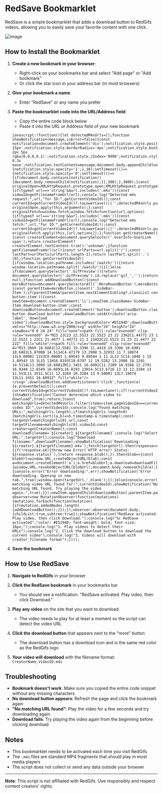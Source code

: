 # RedSave Bookmarklet

RedSave is a simple bookmarklet that adds a download button to RedGifs videos, allowing you to easily save your favorite content with one click.


![image](https://github.com/user-attachments/assets/b27ca84d-4c82-404d-ad10-e74effa199c2)



## How to Install the Bookmarklet

1. **Create a new bookmark in your browser**:
   - Right-click on your bookmarks bar and select "Add page" or "Add bookmark"
   - Or click the star icon in your address bar (in most browsers)

2. **Give your bookmark a name**:
   - Enter "RedSave" or any name you prefer

3. **Paste the bookmarklet code into the URL/Address field**:
   - Copy the entire code block below
   - Paste it into the URL or Address field of your new bookmark
   ```
   javascript:(function(){let detectedM4sUrls=[];function showNotification(message,isError=false){const notification=document.createElement('div');notification.style.position='fixed';notification.style.bottom='20px';notification.style.right='20px';notification.style.backgroundColor=isError?'#FF4136':'#E5194D';notification.style.color='white';notification.style.padding='10px 15px';notification.style.borderRadius='4px';notification.style.boxShadow='0 2px 5px rgba(0,0,0,0.2)';notification.style.zIndex='9999';notification.style.maxWidth='300px';notification.style.fontSize='14px';notification.style.opacity='0';notification.style.transition='opacity 0.3s ease';notification.textContent=message;document.body.appendChild(notification);setTimeout(()=>{notification.style.opacity='1';},10);setTimeout(()=>{notification.style.opacity='0';setTimeout(()=>{if(document.body.contains(notification)){document.body.removeChild(notification);}},300);},3000);}const originalOpen=XMLHttpRequest.prototype.open;XMLHttpRequest.prototype.open=function(method,url){if(typeof url==='string'&&url.includes('.m4s')){const videoId=getFilenameFromUrl(url);console.log("Detected m4s request:",url,"for ID:",getCurrentVideoId());const currentId=getCurrentVideoId()?.toLowerCase()||'';detectedM4sUrls.push({url:url,timestamp:Date.now(),videoId:videoId,pageVideoId:currentId});}return originalOpen.apply(this,arguments);};const originalFetch=window.fetch;window.fetch=function(url,options){if(typeof url==='string'&&url.includes('.m4s')){const videoId=getFilenameFromUrl(url);console.log("Detected m4s fetch:",url,"for ID:",getCurrentVideoId());const currentId=getCurrentVideoId()?.toLowerCase()||'';detectedM4sUrls.push({url:url,timestamp:Date.now(),videoId:videoId,pageVideoId:currentId});}return originalFetch.apply(this,[url,options]);};function getCreatorName(){const creatorElement=document.querySelector('.UserInfo-UserLink span');return creatorElement?creatorElement.textContent.trim():'unknown';}function getFilenameFromUrl(url){const urlParts=url.split('/');const lastPart=urlParts[urlParts.length-1];return lastPart.split('.')[0];}function getCurrentVideoId(){if(window.location.pathname.includes('/watch/')){return window.location.pathname.split('/watch/')[1];}else if(document.querySelector('.GifPreview')){return document.querySelector('.GifPreview').id.replace('gif_','');}return null;}function addDownloadButton(){const moreButtons=document.querySelectorAll('.MoreRoundButton');moreButtons.forEach(moreButton=>{const parentItem=moreButton.closest('.SideBar-Item');if(parentItem&&!parentItem.nextElementSibling?.classList.contains('download-button-item')){const newItem=document.createElement('li');newItem.className='SideBar-Item download-button-item';const downloadButton=document.createElement('button');downloadButton.className='rg-button download-button';downloadButton.setAttribute('aria-label','download video');downloadButton.style.backgroundColor='#E5194D';downloadButton.innerHTML=`<svg xmlns="http://www.w3.org/2000/svg" width="24" height="24" viewBox="0 0 24 24" fill="none"><path fill-rule="evenodd" clip-rule="evenodd" d="M23 22C23 22.5523 22.5523 23 22 23H2C1.44772 23 1 22.5523 1 22C1 21.4477 1.44772 21 2 21H22C22.5523 21 23 21.4477 23 22Z" fill="white"/><path fill-rule="evenodd" clip-rule="evenodd" d="M13.3099 18.6881C12.5581 19.3396 11.4419 19.3396 10.6901 18.6881L5.87088 14.5114C4.47179 13.2988 5.32933 11 7.18074 11L9.00001 11V3C9.00001 1.89543 9.89544 1 11 1L13 1C14.1046 1 15 1.89543 15 3L15 11H16.8193C18.6707 11 19.5282 13.2988 18.1291 14.5114L13.3099 18.6881ZM11.3451 16.6091C11.7209 16.9348 12.2791 16.9348 12.6549 16.6091L16.8193 13H14.5C13.6716 13 13 12.3284 13 11.5V3L11 3V11.5C11 12.3284 10.3284 13 9.50001 13L7.18074 13L11.3451 16.6091Z" fill="white"/></svg>`;downloadButton.addEventListener('click',function(e){e.preventDefault();const currentVideoId=getCurrentVideoId()?.toLowerCase();if(!currentVideoId){showNotification("Cannot determine which video to download",true);return;}const matchingUrls=detectedM4sUrls.filter(item=>item.pageVideoId===currentVideoId||item.videoId.toLowerCase().includes(currentVideoId));console.log("Current video ID:",currentVideoId);console.log("Found matching URLs:",matchingUrls.length);if(matchingUrls.length>0){matchingUrls.sort((a,b)=>b.timestamp-a.timestamp);const targetUrl=matchingUrls[0].url;const targetFilename=matchingUrls[0].videoId;const creator=getCreatorName();const downloadFilename=`${creator}_${targetFilename}`;console.log("Selected URL:",targetUrl);console.log("Download filename:",downloadFilename);showNotification(`Downloading: ${creator}_${targetFilename}.m4s`);fetch(targetUrl).then(response=>{if(!response.ok){throw new Error(`HTTP error! Status: ${response.status}`);}return response.blob();}).then(blob=>{const blobUrl=window.URL.createObjectURL(blob);const a=document.createElement('a');a.href=blobUrl;a.download=downloadFilename+'.m4s';a.style.display='none';document.body.appendChild(a);a.click();setTimeout(()=>{window.URL.revokeObjectURL(blobUrl);document.body.removeChild(a);},100);}).catch(err=>{console.error("Error downloading:",err);showNotification("Error downloading. Opening in new tab.",true);window.open(targetUrl,'_blank');});}else{console.error("No matching video URL found for:",currentVideoId);showNotification("No matching URL found. Try playing the video again.",true);}});newItem.appendChild(downloadButton);parentItem.parentNode.insertBefore(newItem,parentItem.nextSibling);}});}addDownloadButton();const observer=new MutationObserver(function(mutations){mutations.forEach(function(mutation){if(mutation.addedNodes.length){addDownloadButton();}});});observer.observe(document.body,{childList:true,subtree:true});showNotification("RedSave activated. Play video, then click Download.");console.log("%c RedSave activated","color: #E5194D; font-weight: bold; font-size: 16px;");console.log("1. Play videos to detect their URLs");console.log("2. Click the download button to download the current video");console.log("3. Videos will download with creator_filename format");})();
   ```

4. **Save the bookmark**

## How to Use RedSave

1. **Navigate to RedGifs** in your browser

2. **Click the RedSave bookmark** in your bookmarks bar
   - You should see a notification: "RedSave activated. Play video, then click Download."

3. **Play any video** on the site that you want to download
   - The video needs to play for at least a moment so the script can detect the video URL

4. **Click the download button** that appears next to the "more" button
   - The download button has a download icon and is the same red color as the RedGifs logo

5. **Your video will download** with the filename format: `CreatorName_VideoID.m4s`

## Troubleshooting

- **Bookmark doesn't work**: Make sure you copied the entire code snippet without any missing characters
- **No download button appears**: Refresh the page and click the bookmark again
- **"No matching URL found"**: Play the video for a few seconds and try downloading again
- **Download fails**: Try playing the video again from the beginning before clicking download

## Notes

- This bookmarklet needs to be activated each time you visit RedGifs
- The `.m4s` files are standard MP4 fragments that should play in most media players
- The script does not collect or send any data outside your browser

---

**Note**: This script is not affiliated with RedGifs. Use responsibly and respect content creators' rights.
